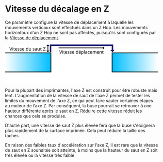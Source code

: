 Vitesse du décalage en Z
===

Ce paramètre configure la vitesse de déplacement à laquelle les mouvements verticaux sont effectués dans un Z Hop. Les mouvements horizontaux d'un Z Hop ne sont pas affectés, puisqu'ils sont configurés par la [Vitesse de déplacement](./speed_travel.md).

![Le mouvement vertical est effectué à la vitesse du Z Hop](../images/speed_z_hop_fr.svg)

Pour la plupart des imprimantes, l'axe Z est construit pour être robuste mais lent. L'augmentation de la vitesse de saut de l'axe Z permet de tester les limites du mouvement de l'axe Z, ce qui peut faire sauter certaines étapes au moteur de l'axe Z. Par conséquent, la buse pourrait se retrouver à une hauteur différente après le saut en Z. Réduire cette vitesse réduit les chances que cela se produise.

D'autre part, une vitesse de saut Z plus élevée fera que la buse s'éloignera plus rapidement de la surface imprimée. Cela peut réduire la taille des taches.

En raison des faibles taux d'accélération sur l'axe Z, il est rare que la vitesse de saut en Z souhaitée soit atteinte, à moins que la hauteur du saut en Z soit très élevée ou la vitesse très faible.
